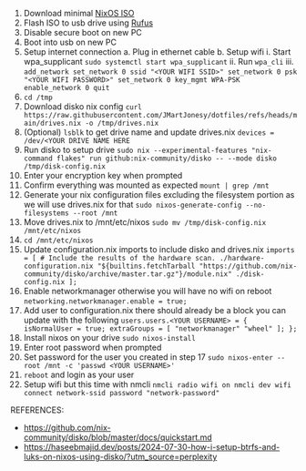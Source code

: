 1. Download minimal [NixOS ISO](https://nixos.org/download/)
2. Flash ISO to usb drive using [Rufus](https://rufus.ie/)
3. Disable secure boot on new PC
4. Boot into usb on new PC
5. Setup internet connection
  a. Plug in ethernet cable
  b. Setup wifi
    i. Start wpa_supplicant `sudo systemctl start wpa_supplicant`
   ii. Run `wpa_cli`
  iii.  ```
        add_network
        set_network 0 ssid "<YOUR WIFI SSID>"
        set_network 0 psk "<YOUR WIFI PASSWORD>"
        set_network 0 key_mgmt WPA-PSK
        enable_network 0
        quit
        ```
6. `cd /tmp`
7. Download disko nix config `curl https://raw.githubusercontent.com/JMartJonesy/dotfiles/refs/heads/main/drives.nix -o /tmp/drives.nix`
8. (Optional) `lsblk` to get drive name and update drives.nix `devices = /dev/<YOUR DRIVE NAME HERE`
9. Run disko to setup drive `sudo nix --experimental-features "nix-command flakes" run github:nix-community/disko -- --mode disko /tmp/disk-config.nix`
10. Enter your encryption key when prompted
11. Confirm everything was mounted as expected `mount | grep /mnt`
12. Generate your nix configuration files excluding the filesystem portion as we will use drives.nix for that `sudo nixos-generate-config --no-filesystems --root /mnt`
13. Move drives.nix to /mnt/etc/nixos `sudo mv /tmp/disk-config.nix /mnt/etc/nixos`
14. `cd /mnt/etc/nixos`
15. Update configuration.nix imports to include disko and drives.nix ```
        imports =
         [ # Include the results of the hardware scan.
           ./hardware-configuration.nix
           "${builtins.fetchTarball "https://github.com/nix-community/disko/archive/master.tar.gz"}/module.nix"
           ./disk-config.nix
         ];
        ```
16. Enable networkmanager otherwise you will have no wifi on reboot `networking.networkmanager.enable = true;`
17. Add user to configuration.nix there should already be a block you can update with the following ```
  users.users.<YOUR USERNAME> = {
    isNormalUser = true;
    extraGroups = [ "networkmanager" "wheel" ];
  };
        ```
18. Install nixos on your drive `sudo nixos-install`
19. Enter root password when prompted
20. Set password for the user you created in step 17 `sudo nixos-enter --root /mnt -c 'passwd <YOUR USERNAME>'`
21. `reboot` and login as your user
22. Setup wifi but this time with nmcli  ```
        nmcli radio wifi on
        nmcli dev wifi connect network-ssid password "network-password"
        ```

REFERENCES:
- https://github.com/nix-community/disko/blob/master/docs/quickstart.md
- https://haseebmajid.dev/posts/2024-07-30-how-i-setup-btrfs-and-luks-on-nixos-using-disko/?utm_source=perplexity

